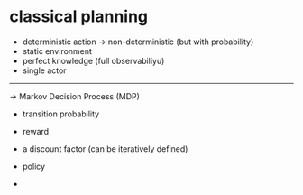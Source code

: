 # classical planning
+ deterministic action -> non-deterministic (but with probability)
+ static environment
+ perfect knowledge (full observabiliyu)
+ single actor

---
->
Markov Decision Process (MDP)

+ transition probability
+ reward
+ a discount factor (can be iteratively defined)

+ policy
+ 
